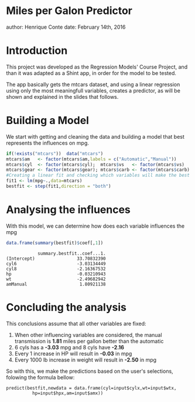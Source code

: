 Miles per Galon Predictor
========================================================
author: Henrique Conte
date: February 14th, 2016

Introduction
========================================================

This project was developed as the Regression Models' Course Project, and than it was adapted as a Shint app, in order for the model to be tested.

The app basically gets the mtcars dataset, and using a linear regression using only the most meaningfull variables, creates a predictor, as will be shown and explained in the slides that follows.

Building a Model
========================================================
We start with getting and cleaning the data and building a model that best represents the influences on mpg.

```r
if(!exists("mtcars"))  data("mtcars")
mtcars$am   <- factor(mtcars$am,labels = c("Automatic","Manual"))
mtcars$cyl  <- factor(mtcars$cyl);  mtcars$vs   <- factor(mtcars$vs)
mtcars$gear <- factor(mtcars$gear); mtcars$carb <- factor(mtcars$carb)
#Creating a linear fit and checking which variables will make the best fit
fit1 <- lm(mpg~.,data=mtcars)
bestfit <- step(fit1,direction = "both")
```

Analysing the influences
========================================================
With this model, we can determine how does each variable influences the mpg

```r
data.frame(summary(bestfit)$coef[,1])
```

```
            summary.bestfit..coef...1.
(Intercept)                33.70832390
cyl6                       -3.03134449
cyl8                       -2.16367532
hp                         -0.03210943
wt                         -2.49682942
amManual                    1.80921138
```

Concluding the analysis
========================================================
This conclusions assume that all other variables are fixed:   
1. When other influencing variables are considered, the manual transmission is **1.81** miles per gallon better than the automatic   
2. 6 cyls has a **-3.03** mpg and 8 cyls have **-2.16**   
3. Every 1 increase in HP will result in **-0.03** in mpg   
4. Every 1000 lb increase in weight will result in **-2.50** in mpg   
   
So with this, we make the predictions based on the user's selections, folowing the formula bellow:
```
predict(bestfit,newdata = data.frame(cyl=input$cylx,wt=input$wtx,
          hp=input$hpx,am=input$amx))
```
